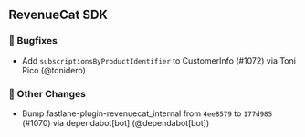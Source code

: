 ## RevenueCat SDK
### 🐞 Bugfixes
* Add `subscriptionsByProductIdentifier` to CustomerInfo (#1072) via Toni Rico (@tonidero)

### 🔄 Other Changes
* Bump fastlane-plugin-revenuecat_internal from `4ee8579` to `177d985` (#1070) via dependabot[bot] (@dependabot[bot])
